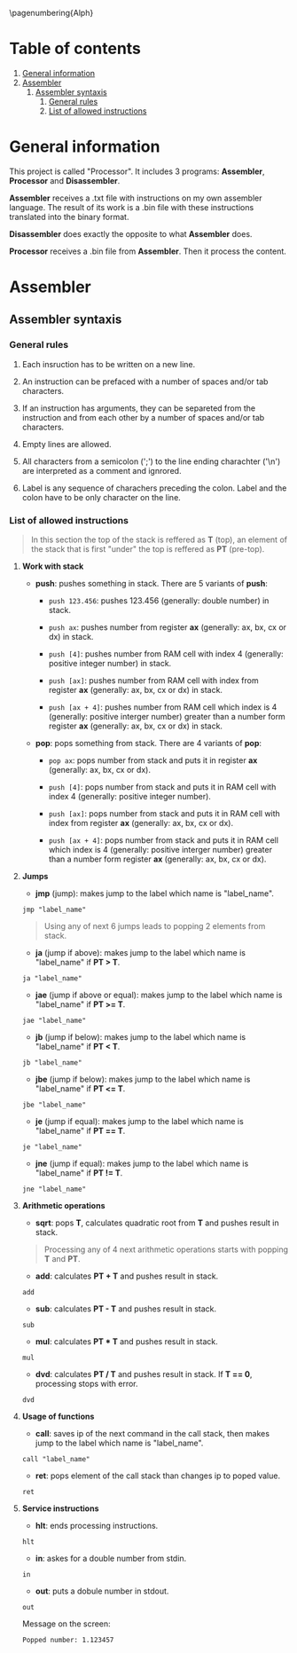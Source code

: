 \pagenumbering{Alph}

# Table of contents

1. [General information](#general-information)
2. [Assembler](#assembler)
    1. [Assembler syntaxis](#assembler-syntaxis)
        1.  [General rules](#general-rules)
        2.  [List of allowed instructions](#list-of-allowed-instructions)


# General information

This project is called "Processor". It includes 3 programs: **Assembler**, **Processor** and **Disassembler**.

**Assembler** receives a .txt file with instructions on my own assembler language. The result of its work is a .bin file with these instructions translated into the binary format.

**Disassembler** does exactly the opposite to what **Assembler** does.

**Processor** receives a .bin file from **Assembler**. Then it process the content.

# Assembler

## Assembler syntaxis

### General rules

1. Each insruction has to be written on a new line.

2. An instruction can be prefaced with a number of spaces and/or tab characters.

3. If an instruction has arguments, they can be separeted from the instruction and from each other by a number of spaces and/or tab characters.

4. Empty lines are allowed.

5. All characters from a semicolon (';') to the line ending charachter ('\n') are interpreted as a comment and ignrored.

6. Label is any sequence of charachers preceding the colon. Label and the colon have to be only character on the line.

### List of allowed instructions

> In this section the top of the stack is reffered as **T** (top), an element of the stack that is first "under" the top is reffered as **PT** (pre-top).

1. **Work with stack**

    - **push**: pushes something in stack. There are 5 variants of **push**:

        * `push 123.456`: pushes 123.456 (generally: double number) in stack.

        * `push ax`: pushes number from register **ax** (generally: ax, bx, cx or dx) in stack.

        * `push [4]`: pushes number from RAM cell with index 4 (generally: positive integer number) in stack.

        * `push [ax]`: pushes number from RAM cell with index from register **ax** (generally: ax, bx, cx or dx) in stack.

        * `push [ax + 4]`: pushes number from RAM cell which index is 4 (generally: positive interger number) greater than a number form register 
        **ax** (generally: ax, bx, cx or dx) in stack.
    
    - **pop**: pops something from stack. There are 4 variants of **pop**:

        * `pop ax`: pops number from stack and puts it in register **ax** (generally: ax, bx, cx or dx).

        * `push [4]`: pops number from stack and puts it in RAM cell with index 4 (generally: positive integer number).

        * `push [ax]`: pops number from stack and puts it in RAM cell with index from register **ax** (generally: ax, bx, cx or dx).

        *  `push [ax + 4]`: pops number from stack and puts it in RAM cell which index is 4 (generally: positive interger number) greater than a number form register **ax** (generally: ax, bx, cx or dx).

2. **Jumps**

    - **jmp** (jump): makes jump to the label which name is "label_name".

    `jmp "label_name"`

    > Using any of next 6 jumps leads to popping 2 elements from stack.

    - **ja** (jump if above): makes jump to the label which name is "label_name" if **PT > T**.

    `ja "label_name"`

    - **jae** (jump if above or equal): makes jump to the label which name is "label_name" if **PT >= T**.

    `jae "label_name"`

    - **jb** (jump if below): makes jump to the label which name is "label_name" if **PT < T**.

    `jb "label_name"`

    - **jbe** (jump if below): makes jump to the label which name is "label_name" if **PT <= T**.

    `jbe "label_name"`

    - **je** (jump if equal): makes jump to the label which name is "label_name" if **PT == T**.

    `je "label_name"`

    - **jne** (jump if equal): makes jump to the label which name is "label_name" if **PT != T**.

    `jne "label_name"`

3. **Arithmetic operations**

    - **sqrt**: pops **T**, calculates quadratic root from **T** and pushes result in stack.

    > Processing any of 4 next arithmetic operations starts with popping **T** and **PT**.
    
    - **add**: calculates **PT + T** and pushes result in stack.

    `add`

    - **sub**: calculates **PT - T** and pushes result in stack.

    `sub`

    - **mul**: calculates **PT * T** and pushes result in stack.

    `mul`

    - **dvd**: calculates **PT / T** and pushes result in stack. If **T == 0**, processing stops with error.

    `dvd`

4. **Usage of functions**

    - **call**: saves ip of the next command in the call stack, then makes jump to the label which name is "label_name".

    `call "label_name"`

    - **ret**: pops element of the call stack than changes ip to poped value.

    `ret`

5. **Service instructions**

    - **hlt**: ends processing instructions.

    `hlt`

    - **in**: askes for a double number from stdin.

    `in`

    - **out**: puts a dobule number in stdout.

    `out`

    Message on the screen:

    `Popped number: 1.123457`

